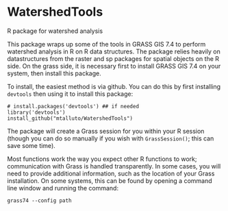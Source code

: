 # WatershedTools
R package for watershed analysis

This package wraps up some of the tools in GRASS GIS 7.4 to perform watershed analysis in R on R data structures.
The package relies heavily on datastructures from the raster and sp packages for spatial objects on the R side.
On the grass side, it is necessary first to install GRASS GIS 7.4 on your system, then install this package.

To install, the easiest method is via github. You can do this by first installing `devtools` then using it to install this package:

    # install.packages('devtools') ## if needed
    library('devtools')
    install_github("mtalluto/WatershedTools")

The package will create a Grass session for you within your R session (though you can do so manually if you wish with `GrassSession()`; this can save some time).

Most functions work the way you expect other R functions to work; communication with Grass is handled transparently. In some cases, you will need to provide additional information, such as the location of your Grass installation. On some systems, this can be found by opening a command line window and running the command:

    grass74 --config path
    
